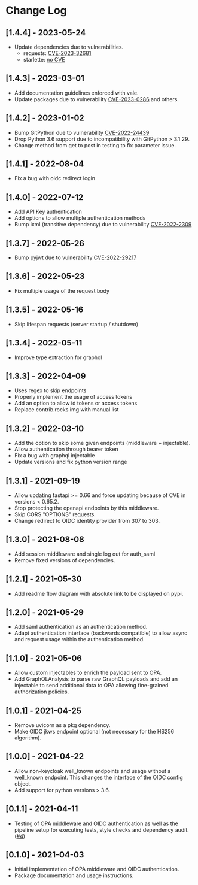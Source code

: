# Change Log

## [1.4.4] - 2023-05-24
- Update dependencies due to vulnerabilities.
  - requests: [CVE-2023-32681](https://github.com/advisories/GHSA-j8r2-6x86-q33q)
  - starlette: [no CVE](https://github.com/advisories/GHSA-v5gw-mw7f-84px)

## [1.4.3] - 2023-03-01
- Add documentation guidelines enforced with vale.
- Update packages due to vulnerability [CVE-2023-0286](https://github.com/advisories/GHSA-x4qr-2fvf-3mr5) and others.

## [1.4.2] - 2023-01-02
- Bump GitPython due to vulnerability [CVE-2022-24439](https://github.com/advisories/GHSA-hcpj-qp55-gfph)
- Drop Python 3.6 support due to incompatibility with GitPython > 3.1.29.
- Change method from get to post in testing to fix parameter issue.

## [1.4.1] - 2022-08-04
- Fix a bug with oidc redirect login

## [1.4.0] - 2022-07-12
- Add API Key authentication
- Add options to allow multiple authentication methods
- Bump lxml (transitive dependency) due to vulnerability [CVE-2022-2309](https://github.com/advisories/GHSA-wrxv-2j5q-m38w)

## [1.3.7] - 2022-05-26
- Bump pyjwt due to vulnerability [CVE-2022-29217](https://github.com/advisories/GHSA-ffqj-6fqr-9h24)

## [1.3.6] - 2022-05-23
- Fix multiple usage of the request body

## [1.3.5] - 2022-05-16
- Skip lifespan requests (server startup / shutdown)

## [1.3.4] - 2022-05-11
- Improve type extraction for graphql

## [1.3.3] - 2022-04-09
- Uses regex to skip endpoints
- Properly implement the usage of access tokens
- Add an option to allow id tokens or access tokens
- Replace contrib.rocks img with manual list

## [1.3.2] - 2022-03-10
- Add the option to skip some given endpoints (middleware + injectable).
- Allow authentication through bearer token
- Fix a bug with graphql injectable
- Update versions and fix python version range

## [1.3.1] - 2021-09-19

- Allow updating fastapi >= 0.66 and force updating because of CVE in
  versions < 0.65.2.
- Stop protecting the openapi endpoints by this middleware.
- Skip CORS "OPTIONS" requests.
- Change redirect to OIDC identity provider from 307 to 303.

## [1.3.0] - 2021-08-08

- Add session middleware and single log out for auth_saml
- Remove fixed versions of dependencies.

## [1.2.1] - 2021-05-30

- Add readme flow diagram with absolute link to be displayed on pypi.

## [1.2.0] - 2021-05-29

- Add saml authentication as an authentication method.
- Adapt authentication interface (backwards compatible) to allow async and
  request usage within the authentication method.

## [1.1.0] - 2021-05-06

- Allow custom injectables to enrich the payload sent to OPA.
- Add GraphQLAnalysis to parse raw GraphQL payloads and add an injectable to
  send additional data to OPA allowing fine-grained authorization policies.

## [1.0.1] - 2021-04-25

- Remove uvicorn as a pkg dependency.
- Make OIDC jkws endpoint optional (not necessary for the HS256 algorithm).

## [1.0.0] - 2021-04-22

- Allow non-keycloak well_known endpoints and usage without a well_known
  endpoint. This changes the interface of the OIDC config object.
- Add support for python versions > 3.6.

## [0.1.1] - 2021-04-11

- Testing of OPA middleware and OIDC authentication as well as the
  pipeline setup for executing tests, style checks and dependency audit.
  ([#4](https://github.com/busykoala/fastapi-opa/pull/4))
  
## [0.1.0] - 2021-04-03

- Initial implementation of OPA middleware and OIDC authentication.
- Package documentation and usage instructions.
